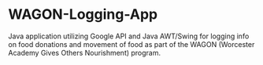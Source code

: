 # WAGON-Logging-App
Java application utilizing Google API and Java AWT/Swing for logging info on food donations and movement of food as part of the WAGON (Worcester Academy Gives Others Nourishment) program.
